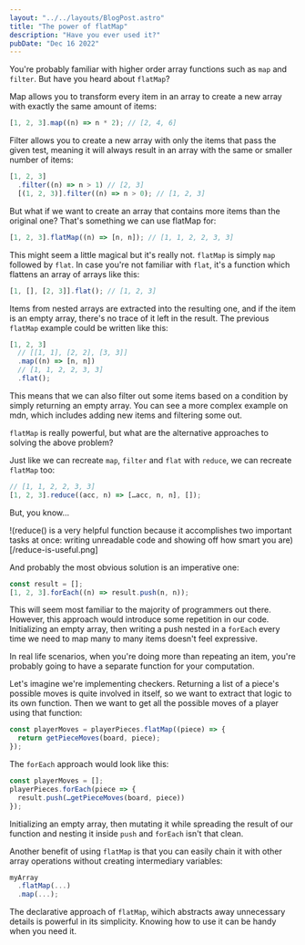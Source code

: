 ```yaml
---
layout: "../../layouts/BlogPost.astro"
title: "The power of flatMap"
description: "Have you ever used it?"
pubDate: "Dec 16 2022"
---
```


You're probably familiar with higher order array functions such as `map` and `filter`. But have you heard about `flatMap`?

Map allows you to transform every item in an array to create a new array with exactly the same amount of items:

```js
[1, 2, 3].map((n) => n * 2); // [2, 4, 6]
```

Filter allows you to create a new array with only the items that pass the given test, meaning it will always result in an array with the same or smaller number of items:

```js
[1, 2, 3]
  .filter((n) => n > 1) // [2, 3]
  [(1, 2, 3)].filter((n) => n > 0); // [1, 2, 3]
```

But what if we want to create an array that contains more items than the original one? That's something we can use flatMap for:

```js
[1, 2, 3].flatMap((n) => [n, n]); // [1, 1, 2, 2, 3, 3]
```

This might seem a little magical but it's really not. `flatMap` is simply `map` followed by `flat`. In case you're not familiar with `flat`, it's a function which flattens an array of arrays like this:

```js
[1, [], [2, 3]].flat(); // [1, 2, 3]
```

Items from nested arrays are extracted into the resulting one, and if the item is an empty array, there's no trace of it left in the result. The previous `flatMap` example could be written like this:

```js
[1, 2, 3]
  // [[1, 1], [2, 2], [3, 3]]
  .map((n) => [n, n])
  // [1, 1, 2, 2, 3, 3]
  .flat();
```

This means that we can also filter out some items based on a condition by simply returning an empty array. You can see a more complex example on mdn, which includes adding new items and filtering some out.

`flatMap` is really powerful, but what are the alternative approaches to solving the above problem?

Just like we can recreate `map`, `filter` and `flat` with `reduce`, we can recreate `flatMap` too:

```js
// [1, 1, 2, 2, 3, 3]
[1, 2, 3].reduce((acc, n) => […acc, n, n], []);
```

But, you know…

!(reduce() is a very helpful function because it accomplishes two important tasks at once: writing unreadable code and showing off how smart you are)[/reduce-is-useful.png]

And probably the most obvious solution is an imperative one:

```js
const result = [];
[1, 2, 3].forEach((n) => result.push(n, n));
```

This will seem most familiar to the majority of programmers out there. However, this approach would introduce some repetition in our code. Initializing an empty array, then writing a push nested in a `forEach` every time we need to map many to many items doesn't feel expressive.

In real life scenarios, when you're doing more than repeating an item, you're probably going to have a separate function for your computation.

Let's imagine we're implementing checkers. Returning a list of a piece's possible moves is quite involved in itself, so we want to extract that logic to its own function. Then we want to get all the possible moves of a player using that function:

```js
const playerMoves = playerPieces.flatMap((piece) => {
  return getPieceMoves(board, piece);
});
```

The `forEach` approach would look like this:

```js
const playerMoves = [];
playerPieces.forEach(piece => {
  result.push(…getPieceMoves(board, piece))
});
```

Initializing an empty array, then mutating it while spreading the result of our function and nesting it inside `push` and `forEach` isn't that clean.

Another benefit of using `flatMap` is that you can easily chain it with other array operations without creating intermediary variables:

```js
myArray
  .flatMap(...)
  .map(...);
```

The declarative approach of `flatMap`, wihich abstracts away unnecessary details is powerful in its simplicity. Knowing how to use it can be handy when you need it.
